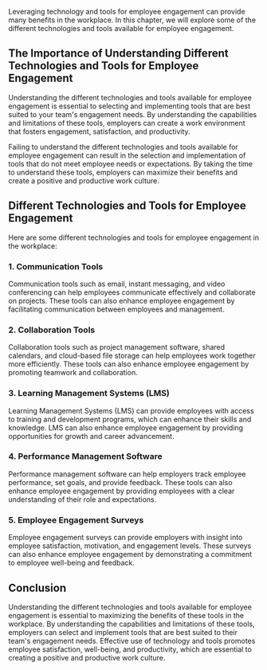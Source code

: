 
Leveraging technology and tools for employee engagement can provide many benefits in the workplace. In this chapter, we will explore some of the different technologies and tools available for employee engagement.

The Importance of Understanding Different Technologies and Tools for Employee Engagement
----------------------------------------------------------------------------------------

Understanding the different technologies and tools available for employee engagement is essential to selecting and implementing tools that are best suited to your team's engagement needs. By understanding the capabilities and limitations of these tools, employers can create a work environment that fosters engagement, satisfaction, and productivity.

Failing to understand the different technologies and tools available for employee engagement can result in the selection and implementation of tools that do not meet employee needs or expectations. By taking the time to understand these tools, employers can maximize their benefits and create a positive and productive work culture.

Different Technologies and Tools for Employee Engagement
--------------------------------------------------------

Here are some different technologies and tools for employee engagement in the workplace:

### 1. Communication Tools

Communication tools such as email, instant messaging, and video conferencing can help employees communicate effectively and collaborate on projects. These tools can also enhance employee engagement by facilitating communication between employees and management.

### 2. Collaboration Tools

Collaboration tools such as project management software, shared calendars, and cloud-based file storage can help employees work together more efficiently. These tools can also enhance employee engagement by promoting teamwork and collaboration.

### 3. Learning Management Systems (LMS)

Learning Management Systems (LMS) can provide employees with access to training and development programs, which can enhance their skills and knowledge. LMS can also enhance employee engagement by providing opportunities for growth and career advancement.

### 4. Performance Management Software

Performance management software can help employers track employee performance, set goals, and provide feedback. These tools can also enhance employee engagement by providing employees with a clear understanding of their role and expectations.

### 5. Employee Engagement Surveys

Employee engagement surveys can provide employers with insight into employee satisfaction, motivation, and engagement levels. These surveys can also enhance employee engagement by demonstrating a commitment to employee well-being and feedback.

Conclusion
----------

Understanding the different technologies and tools available for employee engagement is essential to maximizing the benefits of these tools in the workplace. By understanding the capabilities and limitations of these tools, employers can select and implement tools that are best suited to their team's engagement needs. Effective use of technology and tools promotes employee satisfaction, well-being, and productivity, which are essential to creating a positive and productive work culture.

